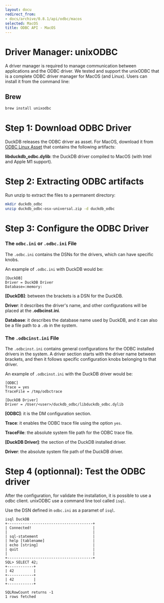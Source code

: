 ```yaml
---
layout: docu
redirect_from:
- docs/archive/0.8.1/api/odbc/macos
selected: MacOS
title: ODBC API - MacOS
---
```


# Driver Manager: unixODBC

A driver manager is required to manage communication between applications and the ODBC driver.
We tested and support the unixODBC that is a complete ODBC driver manager for MacOS (and Linux).
Users can install it from the command line:

## Brew

```bash
brew install unixodbc 
```


# Step 1: Download ODBC Driver

DuckDB releases the ODBC driver as asset. For MacOS, download it from <a href="https://github.com/duckdb/duckdb/releases/download/v{{ site.currentduckdbversion }}/duckdb_odbc-osx-universal.zip">ODBC Linux Asset</a> that contains the following artifacts:

**libduckdb_odbc.dylib**: the DuckDB driver compiled to MacOS (with Intel and Apple M1 support).

# Step 2: Extracting ODBC artifacts

Run unzip to extract the files to a permanent directory:

```bash
mkdir duckdb_odbc
unzip duckdb_odbc-osx-universal.zip -d duckdb_odbc
```


# Step 3:  Configure the ODBC Driver


### The `odbc.ini` or `.odbc.ini` File

The `.odbc.ini` contains the DSNs for the drivers, which can have specific knobs.

An example of `.odbc.ini` with DuckDB would be:

```
[DuckDB]
Driver = DuckDB Driver
Database=:memory:
```

**[DuckDB]**: between the brackets is a DSN for the DuckDB.

**Driver**: it describes the driver's name, and other configurations will be placed at the **.odbcinst.ini**.

**Database**: it describes the database name used by DuckDB, and it can also be a file path to a `.db` in the system.

### The `.odbcinst.ini` File

The `.odbcinst.ini` contains general configurations for the ODBC installed drivers in the system.
A driver section starts with the driver name between brackets, and then it follows specific configuration knobs belonging to that driver.

An example of `.odbcinst.ini` with the DuckDB driver would be:

```
[ODBC]
Trace = yes
TraceFile = /tmp/odbctrace

[DuckDB Driver]
Driver = /User/<user>/duckdb_odbc/libduckdb_odbc.dylib
```


**[ODBC]**: it is the DM configuration section.

**Trace**: it enables the ODBC trace file using the option `yes`.

**TraceFile**: the absolute system file path for the ODBC trace file.


**[DuckDB Driver]**: the section of the DuckDB installed driver.

**Driver**: the absolute system file path of the DuckDB driver.

# Step 4 (optionnal): Test the ODBC driver

After the configuration, for validate the installation, it is possible to use a odbc client. unixODBC use a command line tool called `isql`.

Use the DSN defined in `odbc.ini` as a paramet of `isql`. 

```
isql DuckDB
+---------------------------------------+
| Connected!                            |
|                                       |
| sql-statement                         |
| help [tablename]                      |
| echo [string]                         |
| quit                                  |
|                                       |
+---------------------------------------+
SQL> SELECT 42;
+------------+
| 42         |
+------------+
| 42         |
+------------+

SQLRowCount returns -1
1 rows fetched
```